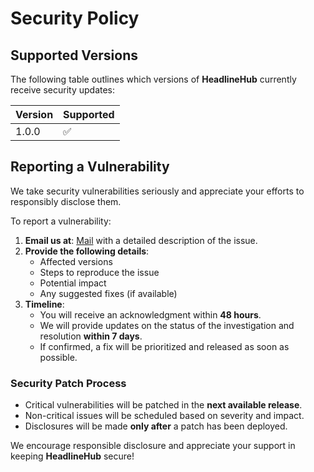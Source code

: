 # Security Policy

## Supported Versions

The following table outlines which versions of **HeadlineHub** currently receive security updates:

| Version  | Supported          |
| -------- | ------------------ |
| 1.0.0    | :white_check_mark: |

## Reporting a Vulnerability

We take security vulnerabilities seriously and appreciate your efforts to responsibly disclose them.

To report a vulnerability:
1. **Email us at**: [Mail](akarshjha23@proton,me) with a detailed description of the issue.
2. **Provide the following details**:
   - Affected versions
   - Steps to reproduce the issue
   - Potential impact
   - Any suggested fixes (if available)
3. **Timeline**:
   - You will receive an acknowledgment within **48 hours**.
   - We will provide updates on the status of the investigation and resolution **within 7 days**.
   - If confirmed, a fix will be prioritized and released as soon as possible.

### Security Patch Process

- Critical vulnerabilities will be patched in the **next available release**.
- Non-critical issues will be scheduled based on severity and impact.
- Disclosures will be made **only after** a patch has been deployed.

We encourage responsible disclosure and appreciate your support in keeping **HeadlineHub** secure!

